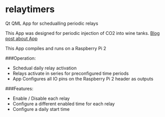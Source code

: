 # relaytimers
Qt QML App for schedualling periodic relays

This App was designed for periodic injection of CO2 into wine tanks.
[Blog post about App](http://penguin.noip.me/?p=48)


This App compiles and runs on a Raspberry Pi 2

###Operation:
* Schedual daily relay activation
* Relays activate in series for preconfigured time periods
* App Configures all IO pins on the Raspberry Pi 2 header as outputs

###Features:
* Enable / Disable each relay
* Configure a different enabled time for each relay
* Configure a daily start time
